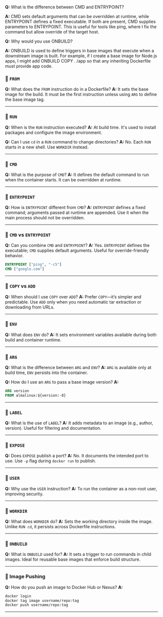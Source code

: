 **Q:** What is the difference between CMD and ENTRYPOINT?

**A:** 
CMD sets default arguments that can be overridden at runtime, while ENTRYPOINT defines a fixed executable. If both are present, CMD supplies parameters to ENTRYPOINT. This is useful for tools like ping, where I fix the command but allow override of the target host.

**Q:** Why would you use ONBUILD?

**A:** 
ONBUILD is used to define triggers in base images that execute when a downstream image is built. For example, if I create a base image for Node.js apps, I might add ONBUILD COPY . /app so that any inheriting Dockerfile must provide app code.


### 🔹 `FROM`

**Q:** What does the `FROM` instruction do in a Dockerfile?
**A:** It sets the base image for the build. It must be the first instruction unless using `ARG` to define the base image tag.

---

### 🔹 `RUN`

**Q:** When is the `RUN` instruction executed?
**A:** At build time. It's used to install packages and configure the image environment.

**Q:** Can I use `cd` in a `RUN` command to change directories?
**A:** No. Each `RUN` starts in a new shell. Use `WORKDIR` instead.

---

### 🔹 `CMD`

**Q:** What is the purpose of `CMD`?
**A:** It defines the default command to run when the container starts. It can be overridden at runtime.

---

### 🔹 `ENTRYPOINT`

**Q:** How is `ENTRYPOINT` different from `CMD`?
**A:** `ENTRYPOINT` defines a fixed command; arguments passed at runtime are appended. Use it when the main process should not be overridden.

---

### 🔹 `CMD` vs `ENTRYPOINT`

**Q:** Can you combine `CMD` and `ENTRYPOINT`?
**A:** Yes. `ENTRYPOINT` defines the executable; `CMD` supplies default arguments. Useful for override-friendly behavior.

```dockerfile
ENTRYPOINT ["ping", "-c5"]
CMD ["google.com"]
```

---

### 🔹 `COPY` vs `ADD`

**Q:** When should I use `COPY` over `ADD`?
**A:** Prefer `COPY`—it’s simpler and predictable. Use `ADD` only when you need automatic tar extraction or downloading from URLs.

---

### 🔹 `ENV`

**Q:** What does `ENV` do?
**A:** It sets environment variables available during both build and container runtime.

---

### 🔹 `ARG`

**Q:** What is the difference between `ARG` and `ENV`?
**A:** `ARG` is available only at build time, `ENV` persists into the container.

**Q:** How do I use an `ARG` to pass a base image version?
**A:**

```dockerfile
ARG version
FROM almalinux:${version:-8}
```

---

### 🔹 `LABEL`

**Q:** What is the use of `LABEL`?
**A:** It adds metadata to an image (e.g., author, version). Useful for filtering and documentation.

---

### 🔹 `EXPOSE`

**Q:** Does `EXPOSE` publish a port?
**A:** No. It documents the intended port to use. Use `-p` flag during `docker run` to publish.

---

### 🔹 `USER`

**Q:** Why use the `USER` instruction?
**A:** To run the container as a non-root user, improving security.

---

### 🔹 `WORKDIR`

**Q:** What does `WORKDIR` do?
**A:** Sets the working directory inside the image. Unlike `RUN cd`, it persists across Dockerfile instructions.

---

### 🔹 `ONBUILD`

**Q:** What is `ONBUILD` used for?
**A:** It sets a trigger to run commands in child images. Ideal for reusable base images that enforce build structure.

---

### 🔹 Image Pushing

**Q:** How do you push an image to Docker Hub or Nexus?
**A:**

```bash
docker login
docker tag image username/repo:tag
docker push username/repo:tag
```

---

